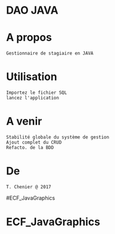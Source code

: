 # DAO JAVA

# A propos
```
Gestionnaire de stagiaire en JAVA
```

# Utilisation
```
Importez le fichier SQL
lancez l'application
```

# A venir
```
Stabilité globale du système de gestion
Ajout complet du CRUD
Refacto. de la BDD
```

# De
```
T. Chenier @ 2017
```
#ECF_JavaGraphics
# ECF_JavaGraphics
